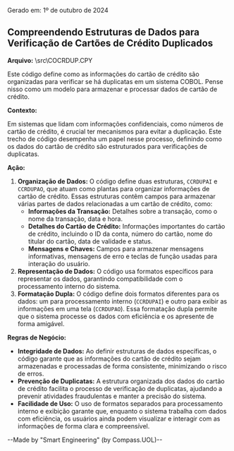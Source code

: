 Gerado em: 1º de outubro de 2024

##  Compreendendo Estruturas de Dados para Verificação de Cartões de Crédito Duplicados

**Arquivo:**  \src\COCRDUP.CPY

Este código define como as informações do cartão de crédito são organizadas para verificar se há duplicatas em um sistema COBOL. Pense nisso como um modelo para armazenar e processar dados de cartão de crédito.

**Contexto:**

Em sistemas que lidam com informações confidenciais, como números de cartão de crédito, é crucial ter mecanismos para evitar a duplicação. Este trecho de código desempenha um papel nesse processo, definindo como os dados do cartão de crédito são estruturados para verificações de duplicatas.

**Ação:**

1. **Organização de Dados:** O código define duas estruturas, `CCRDUPAI` e `CCRDUPAO`, que atuam como plantas para organizar informações de cartão de crédito. Essas estruturas contêm campos para armazenar várias partes de dados relacionadas a um cartão de crédito, como:
    - **Informações da Transação:** Detalhes sobre a transação, como o nome da transação, data e hora.
    - **Detalhes do Cartão de Crédito:** Informações importantes do cartão de crédito, incluindo o ID da conta, número do cartão, nome do titular do cartão, data de validade e status.
    - **Mensagens e Chaves:** Campos para armazenar mensagens informativas, mensagens de erro e teclas de função usadas para interação do usuário.
2. **Representação de Dados:** O código usa formatos específicos para representar os dados, garantindo compatibilidade com o processamento interno do sistema. 
3. **Formatação Dupla:** O código define dois formatos diferentes para os dados: um para processamento interno (`CCRDUPAI`) e outro para exibir as informações em uma tela (`CCRDUPAO`). Essa formatação dupla permite que o sistema processe os dados com eficiência e os apresente de forma amigável.

**Regras de Negócio:**

* **Integridade de Dados:** Ao definir estruturas de dados específicas, o código garante que as informações do cartão de crédito sejam armazenadas e processadas de forma consistente, minimizando o risco de erros.
* **Prevenção de Duplicatas:** A estrutura organizada dos dados do cartão de crédito facilita o processo de verificação de duplicatas, ajudando a prevenir atividades fraudulentas e manter a precisão do sistema.
* **Facilidade de Uso:** O uso de formatos separados para processamento interno e exibição garante que, enquanto o sistema trabalha com dados com eficiência, os usuários ainda podem visualizar e interagir com as informações de forma clara e compreensível.

--Made by "Smart Engineering" (by Compass.UOL)--